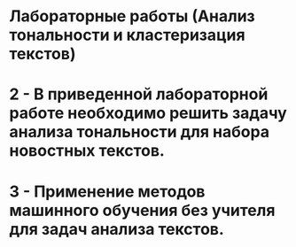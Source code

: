 # Лабораторные работы (Анализ тональности и кластеризация текстов)

# 2 - В приведенной лабораторной работе необходимо решить задачу анализа тональности для набора новостных текстов.

# 3 - Применение методов машинного обучения без учителя для задач анализа текстов.
